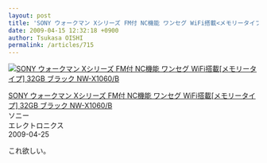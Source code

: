 ```yaml
---
layout: post
title: 'SONY ウォークマン Xシリーズ FM付 NC機能 ワンセグ WiFi搭載<メモリータイプ> 32GB ブラック NW-X1060/B: 家電・カメラ'
date: 2009-04-15 12:32:18 +0900
author: Tsukasa OISHI
permalink: /articles/715
---
```



 [![SONY ウォークマン Xシリーズ FM付 NC機能 ワンセグ WiFi搭載[メモリータイプ] 32GB ブラック NW-X1060/B](https://images-na.ssl-images-amazon.com/images/I/41UBKSTmqrL._SL160_.jpg "SONY ウォークマン Xシリーズ FM付 NC機能 ワンセグ WiFi搭載[メモリータイプ] 32GB ブラック NW-X1060/B")](http://www.amazon.co.jp/%E3%82%A6%E3%82%A9%E3%83%BC%E3%82%AF%E3%83%9E%E3%83%B3-X%E3%82%B7%E3%83%AA%E3%83%BC%E3%82%BA-WiFi%E6%90%AD%E8%BC%89-%E3%83%A1%E3%83%A2%E3%83%AA%E3%83%BC%E3%82%BF%E3%82%A4%E3%83%97-NW-X1060/dp/B0026FDITW%3FSubscriptionId%3DAKIAIKJECTBTL3JTYTKA%26tag%3Dkaeruspoon-22%26linkCode%3Dxm2%26camp%3D2025%26creative%3D165953%26creativeASIN%3DB0026FDITW)  

 [SONY ウォークマン Xシリーズ FM付 NC機能 ワンセグ WiFi搭載[メモリータイプ] 32GB ブラック NW-X1060/B](http://www.amazon.co.jp/%E3%82%A6%E3%82%A9%E3%83%BC%E3%82%AF%E3%83%9E%E3%83%B3-X%E3%82%B7%E3%83%AA%E3%83%BC%E3%82%BA-WiFi%E6%90%AD%E8%BC%89-%E3%83%A1%E3%83%A2%E3%83%AA%E3%83%BC%E3%82%BF%E3%82%A4%E3%83%97-NW-X1060/dp/B0026FDITW%3FSubscriptionId%3DAKIAIKJECTBTL3JTYTKA%26tag%3Dkaeruspoon-22%26linkCode%3Dxm2%26camp%3D2025%26creative%3D165953%26creativeASIN%3DB0026FDITW)  
ソニー  
エレクトロニクス  
2009-04-25  

これ欲しい。  
